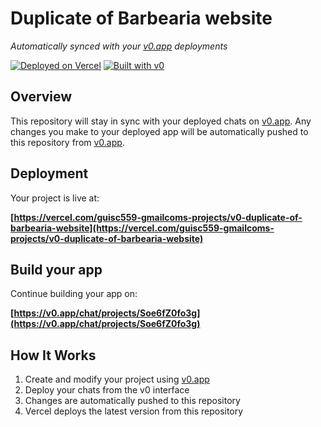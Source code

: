 # Duplicate of Barbearia website 

*Automatically synced with your [v0.app](https://v0.app) deployments*

[![Deployed on Vercel](https://img.shields.io/badge/Deployed%20on-Vercel-black?style=for-the-badge&logo=vercel)](https://vercel.com/guisc559-gmailcoms-projects/v0-duplicate-of-barbearia-website)
[![Built with v0](https://img.shields.io/badge/Built%20with-v0.app-black?style=for-the-badge)](https://v0.app/chat/projects/Soe6fZ0fo3g)

## Overview

This repository will stay in sync with your deployed chats on [v0.app](https://v0.app).
Any changes you make to your deployed app will be automatically pushed to this repository from [v0.app](https://v0.app).

## Deployment

Your project is live at:

**[https://vercel.com/guisc559-gmailcoms-projects/v0-duplicate-of-barbearia-website](https://vercel.com/guisc559-gmailcoms-projects/v0-duplicate-of-barbearia-website)**

## Build your app

Continue building your app on:

**[https://v0.app/chat/projects/Soe6fZ0fo3g](https://v0.app/chat/projects/Soe6fZ0fo3g)**

## How It Works

1. Create and modify your project using [v0.app](https://v0.app)
2. Deploy your chats from the v0 interface
3. Changes are automatically pushed to this repository
4. Vercel deploys the latest version from this repository